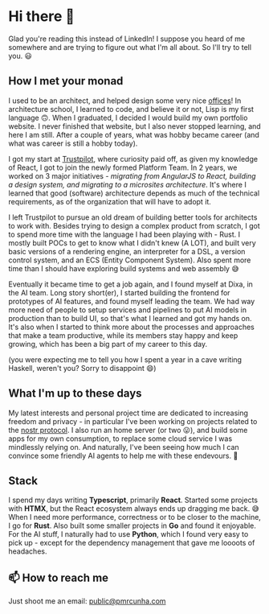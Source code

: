 # Hi there 👋  
Glad you're reading this instead of LinkedIn!
I suppose you heard of me somewhere and are trying to figure out what I'm all about.
So I'll try to tell you. 😃

## How I met your monad  
I used to be an architect, and helped design some very nice [offices](https://www.mer.se/portfolio/)! 
In architecture school, I learned to code, and believe it or not, Lisp is my first language 🙃. 
When I graduated, I decided I would build my own portfolio website. I never finished that website, but I 
also never stopped learning, and here I am still. After a couple of years, what was hobby became career
(and what was career is still a hobby today).  

I got my start at [Trustpilot](https://www.trustpilot.com/), where curiosity paid off, as given my knowledge of React, I got to join the newly formed 
Platform Team. In 2 years, we worked on 3 major initiatives - _migrating from AngularJS to React, building a design system,
and migrating to a microsites architecture_. It's where I learned that good (software) architecture depends as much of
the technical requirements, as of the organization that will have to adopt it.  

I left Trustpilot to pursue an old dream of building better tools for architects to work with. 
Besides trying to design a complex product from scratch, I got to spend more time with the language I had been
playing with - Rust. I mostly built POCs to get to know what I didn't knew (A LOT), and built very basic versions
of a rendering engine, an interpreter for a DSL, a version control system, and an ECS (Entity Component System).
Also spent more time than I should have exploring build systems and web assembly 😅

Eventually it became time to get a job again, and I found myself at Dixa, in the AI team. Long story short(er),
I started building the frontend for prototypes of AI features, and found myself leading the team. We had way more 
need of people to setup services and pipelines to put AI models in production than to build UI, so that's what I
learned and got my hands on. It's also when I started to think more about the processes and approaches that 
make a team productive, while its members stay happy and keep growing, which has been a big part of my career to this day.

(you were expecting me to tell you how I spent a year in a cave writing Haskell, weren't you? Sorry to disappoint 😄)

## What I'm up to these days  
My latest interests and personal project time are dedicated to increasing freedom and privacy - in particular I've been
working on projects related to the [nostr protocol](https://nostr.com/). I also run an home server (or two 😛), and build some
apps for my own consumption, to replace some cloud service I was mindlessly relying on. And naturally, I've been seeing how
much I can convince some friendly AI agents to help me with these endevours. 🤖

## Stack
I spend my days writing **Typescript**, primarily **React**. Started some projects with **HTMX**, but the React ecosystem always ends up dragging me back. 😅 
When I need more performance, correctness or to be closer to the machine, I go for **Rust**. Also built some smaller projects in **Go** and found it enjoyable.
For the AI stuff, I naturally had to use **Python**, which I found very easy to pick up - except for the dependency management that gave me loooots of headaches.

## 📫 How to reach me
Just shoot me an email: public@pmrcunha.com

<!--
**pmrcunha/pmrcunha** is a ✨ _special_ ✨ repository because its `README.md` (this file) appears on your GitHub profile.

Here are some ideas to get you started:

- 🔭 I’m currently working on ...
- 🌱 I’m currently learning ...
- 👯 I’m looking to collaborate on ...
- 🤔 I’m looking for help with ...
- 💬 Ask me about ...
- 📫 How to reach me: ...
- 😄 Pronouns: ...
- ⚡ Fun fact: ...
-->

